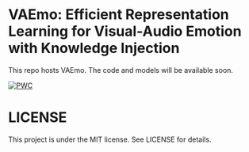 # VAEmo: Efficient Representation Learning for Visual-Audio Emotion with Knowledge Injection 

This repo hosts VAEmo. The code and models will be available soon.

[![PWC](https://img.shields.io/endpoint.svg?url=https://paperswithcode.com/badge/vaemo-efficient-representation-learning-for/dynamic-facial-expression-recognition-on-mafw)](https://paperswithcode.com/sota/dynamic-facial-expression-recognition-on-mafw?p=vaemo-efficient-representation-learning-for)

# LICENSE
This project is under the MIT license. See LICENSE for details.
